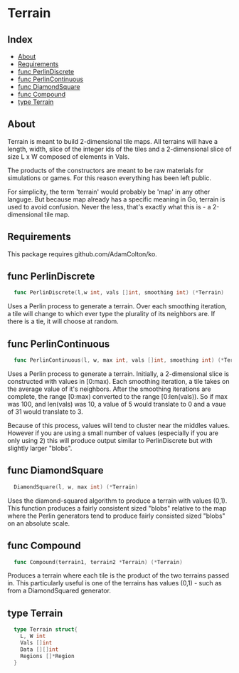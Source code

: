 # Terrain

## Index
* [About](#about)
* [Requirements](#requirements)
* [func PerlinDiscrete](#func-perlindiscrete)
* [func PerlinContinuous](#func-perlincontinuous)
* [func DiamondSquare](#func-diamondsquare)
* [func Compound](#func-compound)
* [type Terrain](#type-terrain)

## About
Terrain is meant to build 2-dimensional tile maps. All terrains will have a length, width, slice of the integer ids of the tiles and a 2-dimensional slice of size L x W composed of elements in Vals.

The products of the constructors are meant to be raw materials for simulations or games. For this reason everything has been left public.

For simplicity, the term 'terrain' would probably be 'map' in any other languge. But because map already has a specific meaning in Go, terrain is used to avoid confusion. Never the less, that's exactly what this is - a 2-dimensional tile map.

## Requirements
This package requires github.com/AdamColton/ko.

## func PerlinDiscrete
```go
  func PerlinDiscrete(l,w int, vals []int, smoothing int) (*Terrain)
```
Uses a Perlin process to generate a terrain. Over each smoothing iteration, a tile will change to which ever type the plurality of its neighbors are. If there is a tie, it will choose at random.

## func PerlinContinuous
```go
  func PerlinContinuous(l, w, max int, vals []int, smoothing int) (*Terrain)
```
Uses a Perlin process to generate a terrain. Initially, a 2-dimensional slice is constructed with values in [0:max). Each smoothing iteration, a tile takes on the average value of it's neighbors. After the smoothing iterations are complete, the range [0:max) converted to the range [0:len(vals)). So if max was 100, and len(vals) was 10, a value of 5 would translate to 0 and a vaue of 31 would translate to 3.

Because of this process, values will tend to cluster near the middles values. However if you are using a small number of values (especially if you are only using 2) this will produce output similar to PerlinDiscrete but with slightly larger "blobs".

## func DiamondSquare
```go
  DiamondSquare(l, w, max int) (*Terrain)
```
Uses the diamond-squared algorithm to produce a terrain with values (0,1). This function produces a fairly consistent sized "blobs" relative to the map where the Perlin generators tend to produce fairly consisted sized "blobs" on an absolute scale.

## func Compound
```go
  func Compound(terrain1, terrain2 *Terrain) (*Terrain)
```
Produces a terrain where each tile is the product of the two terrains passed in. This particularly useful is one of the terrains has values (0,1) - such as from a DiamondSquared generator.

## type Terrain
```go
  type Terrain struct{
    L, W int
    Vals []int
    Data [][]int
    Regions []*Region
  }
```